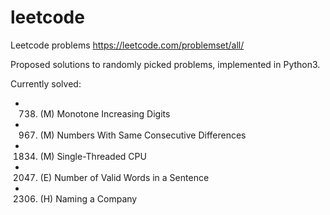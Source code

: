 # leetcode
Leetcode problems
https://leetcode.com/problemset/all/

Proposed solutions to randomly picked problems, implemented in Python3.

Currently solved:
* 738. (M) Monotone Increasing Digits
* 967. (M) Numbers With Same Consecutive Differences
* 1834. (M) Single-Threaded CPU
* 2047. (E) Number of Valid Words in a Sentence
* 2306. (H) Naming a Company
